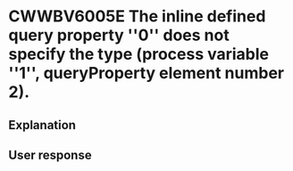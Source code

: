 # CWWBV6005E The inline defined query property ''0'' does not specify the type (process variable ''1'', queryProperty element number 2).

## Explanation

## User response